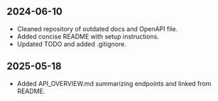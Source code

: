 ## 2024-06-10
- Cleaned repository of outdated docs and OpenAPI file.
- Added concise README with setup instructions.
- Updated TODO and added .gitignore.

## 2025-05-18
- Added API_OVERVIEW.md summarizing endpoints and linked from README.
